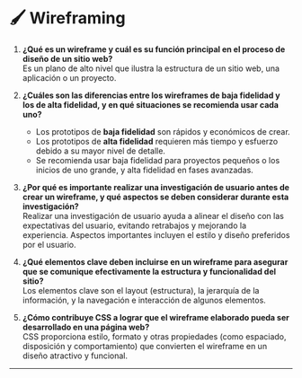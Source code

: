 # 🖌️ Wireframing

1. **¿Qué es un wireframe y cuál es su función principal en el proceso de diseño de un sitio web?**  
   Es un plano de alto nivel que ilustra la estructura de un sitio web, una aplicación o un proyecto.

2. **¿Cuáles son las diferencias entre los wireframes de baja fidelidad y los de alta fidelidad, y en qué situaciones se recomienda usar cada uno?**  
   - Los prototipos de **baja fidelidad** son rápidos y económicos de crear.  
   - Los prototipos de **alta fidelidad** requieren más tiempo y esfuerzo debido a su mayor nivel de detalle.  
   - Se recomienda usar baja fidelidad para proyectos pequeños o los inicios de uno grande, y alta fidelidad en fases avanzadas.

3. **¿Por qué es importante realizar una investigación de usuario antes de crear un wireframe, y qué aspectos se deben considerar durante esta investigación?**  
   Realizar una investigación de usuario ayuda a alinear el diseño con las expectativas del usuario, evitando retrabajos y mejorando la experiencia. Aspectos importantes incluyen el estilo y diseño preferidos por el usuario.

4. **¿Qué elementos clave deben incluirse en un wireframe para asegurar que se comunique efectivamente la estructura y funcionalidad del sitio?**  
   Los elementos clave son el layout (estructura), la jerarquía de la información, y la navegación e interacción de algunos elementos.

5. **¿Cómo contribuye CSS a lograr que el wireframe elaborado pueda ser desarrollado en una página web?**  
   CSS proporciona estilo, formato y otras propiedades (como espaciado, disposición y comportamiento) que convierten el wireframe en un diseño atractivo y funcional.

---